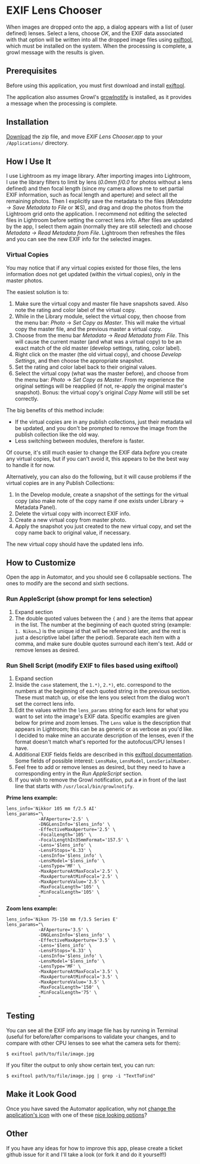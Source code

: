 # EXIF Lens Chooser

When images are dropped onto the app, a dialog appears with a list of (user defined) lenses.  Select a lens, choose *OK*, and the EXIF data associated with that option will be written into all the dropped image files using [exiftool](http://www.sno.phy.queensu.ca/~phil/exiftool/index.html), which must be installed on the system.  When the processing is complete, a growl message with the results is given.


## Prerequisites

Before using this application, you must first download and install [exiftool](http://www.sno.phy.queensu.ca/~phil/exiftool/index.html).

The application also assumes Growl's [growlnotify](http://growl.info/extras.php#growlnotify) is installed, as it provides a message when the processing is complete.

## Installation

[Download](https://github.com/brianbillman/exif-lens-chooser/zipball/master) the zip file, and move  *EXIF Lens Chooser.app* to your `/Applications/` directory.

## How I Use It

I use Lightroom as my image library.  After importing images into Lightroom, I use the library filters to limit by lens (*0.0mm f/0.0* for photos without a lens defined) and then focal length (since my camera allows me to set partial EXIF information, such as focal length and aperture) and select all the remaining photos.  Then I explicitly save the metadata to the files (*Metadata → Save Metadata to File* or ⌘S), and drag and drop the photos from the Lightroom grid onto the application.  I recommend not editing the selected files in Lightroom before setting the correct lens info.  After files are updated by the app, I select them again (normally they are still selected) and choose *Metadata → Read Metadata from File*.  Lightroom then refreshes the files and you can see the new EXIF info for the selected images.

### Virtual Copies

You may notice that if any virtual copies existed for those files, the lens information does not get updated (within the virtual copies), only in the master photos.

The easiest solution is to:

1. Make sure the virtual copy and master file have snapshots saved.  Also note the rating and color label of the virtual copy.
1. While in the Library module, select the virtual copy, then choose from the menu bar: *Photo* → *Set Copy as Master*.  This will make the virtual copy the master file, and the previous master a virtual copy.
1. Choose from the menu bar *Metadata* → *Read Metadata from File*.  This will cause the current master (and what was a virtual copy) to be an exact match of the old master (develop settings, rating, color label).
1. Right click on the master (the old virtual copy), and choose *Develop Settings*, and then choose the appropriate snapshot.  
1. Set the rating and color label back to their original values.
1. Select the virtual copy (what was the master before), and choose from the menu bar: *Photo* → *Set Copy as Master*.  From my experience the original settings will be reapplied (if not, re-apply the original master's snapshot).  Bonus: the virtual copy's original *Copy Name* will still be set correctly.

The big benefits of this method include:

* If the virtual copies are in any publish collections, just their metadata wil be updated, and you don't be prompted to remove the image from the publish collection like the old way.  
* Less switching between modules, therefore is faster.

Of course, it's still much easier to change the EXIF data *before* you create any virtual copies, but if you can't avoid it, this appears to be the best way to handle it for now.


Alternatively, you can also do the following, but it will cause problems if the virtual copies are in any Publish Collections:

1. In the Develop module, create a snapshot of the settings for the virtual copy (also make note of the copy name if one exists under Library → Metadata Panel).
1. Delete the virtual copy with incorrect EXIF info.
1. Create a new virtual copy from master photo.
1. Apply the snapshot you just created to the new virtual copy, and set the copy name back to original value, if necessary.

The new virtual copy should have the updated lens info.


## How to Customize

Open the app in Automator, and you should see 6 collapsable sections.  The ones to modify are the second and sixth sections.

### Run AppleScript (show prompt for lens selection)

 1. Expand section
 2. The double quoted values between the `{` and `}` are the items that appear in the list.  The number at the beginning of each quoted string (example: `1. Nikon…`) is the unique id that will be referenced later, and the rest is just a descriptive label (after the period).  Separate each item with a comma, and make sure double quotes surround each item's text.  Add or remove lenses as desired.

### Run Shell Script (modify EXIF to files based using exiftool)
 1. Expand section
 2. Inside the `case` statement, the `1.*)`, `2.*)`, etc. correspond to the numbers at the beginning of each quoted string in the previous section.  These must match up, or else the lens you select from the dialog won't set the correct lens info.
 3. Edit the values within the `lens_params` string for each lens for what you want to set into the image's EXIF data.  Specific examples are given below for prime and zoom lenses.  The `Lens` value is the description that appears in Lightroom; this can be as generic or as verbose as you'd like.  I decided to make mine an accurate description of the lenses, even if the format doesn't match what's reported for the autofocus/CPU lenses I have.
 4. Additional EXIF fields fields are described in this [exiftool documentation](http://www.sno.phy.queensu.ca/~phil/exiftool/TagNames/EXIF.html).  Some fields of possible interest: `LensMake`, `LensModel`, `LensSerialNumber`.
 5. Feel free to add or remove lenses as desired, but they need to have a corresponding entry in the *Run AppleScript* section.
 6. If you wish to remove the Growl notification, put a `#` in front of the last line that starts with `/usr/local/bin/growlnotify`.

**Prime lens example:**

    lens_info='Nikkor 105 mm f/2.5 AI'
    lens_params="\
                -AFAperture='2.5' \
                -DNGLensInfo='$lens_info' \
                -EffectiveMaxAperture='2.5' \
                -FocalLength='105' \
                -FocalLengthIn35mmFormat='157.5' \
                -Lens='$lens_info' \
                -LensFStops='6.33' \
                -LensInfo='$lens_info' \
                -LensModel='$lens_info' \
                -LensType='MF' \
                -MaxApertureAtMaxFocal='2.5' \
                -MaxApertureAtMinFocal='2.5' \
                -MaxApertureValue='2.5' \
                -MaxFocalLength='105' \
                -MinFocalLength='105' \
                "

**Zoom lens example:**

    lens_info='Nikon 75-150 mm f/3.5 Series E'
    lens_params="\
                -AFAperture='3.5' \
                -DNGLensInfo='$lens_info' \
                -EffectiveMaxAperture='3.5' \
                -Lens='$lens_info' \
                -LensFStops='6.33' \
                -LensInfo='$lens_info' \
                -LensModel='$lens_info' \
                -LensType='MF' \
                -MaxApertureAtMaxFocal='3.5' \
                -MaxApertureAtMinFocal='3.5' \
                -MaxApertureValue='3.5' \
                -MaxFocalLength='150' \
                -MinFocalLength='75' \
                "

## Testing

You can see all the EXIF info any image file has by running in Terminal (useful for before/after comparisons to validate your changes, and to compare with other CPU lenses to see what the camera sets for them):

    $ exiftool path/to/file/image.jpg

If you filter the output to only show certain text, you can run:

    $ exiftool path/to/file/image.jpg | grep -i "TextToFind"        


## Make it Look Good

Once you have saved the Automator application, why not [change the application's icon](http://superuser.com/questions/37811/how-can-i-change-an-application-icon-in-mac-os-x/37813#37813) with one of these [nice looking options](http://designrshub.com/2012/01/realistic-examples-of-high-quality-camera-lens-icons.html)?



## Other 

If you have any ideas for how to improve this app, please create a ticket github issue for it and I'll take a look (or fork it and do it yourself!) 
